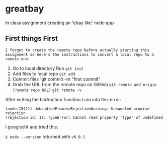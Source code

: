 # greatbay
In class assignment creating an 'ebay like' node app

## First things First
	I forgot to create the remote repo before actually starting this 
    assignment so here's the instructions to convert a local repo to a remote one:

1. Go to local directory
   Run `git init`
2. Add files to local repo
   `git add .`
3. Commit files
   `git commit -m "first commit"
4. Grab the URL from the remote repo on GitHub
   `git remote add origin [remote repo URL]`
   `git remote -v`

After writing the bidAuction function I ran into this error:
```
(node:15411) UnhandledPromiseRejectionWarning: Unhandled promise rejection 
(rejection id: 1): TypeError: Cannot read property 'type' of undefined

```
I googled it and tried this:

`$ node --version` returned with `v6.9.1`

